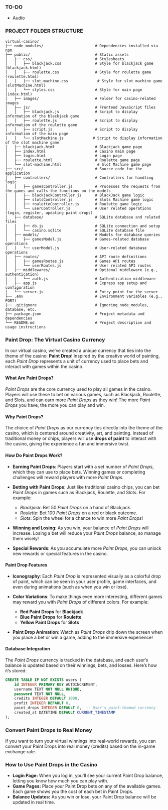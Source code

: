 ### **TO-DO**
 - Audio
   
### **PROJECT FOLDER STRUCTURE**
```
virtual-casino/
├── node_modules/                       # Dependencies installed via npm
├── public/                             # Static assets
│   ├── css/                            # Stylesheets
│   │   ├── blackjack.css               # Style for blackjack game (blackjack.html)
│   │   ├── roulette.css                # Style for roulette game (roulette.html)
│   │   ├── slot-machine.css             # Style for slot machine game (slotMachine.html)
│   │   └── styles.css                  # Style for main page (index.html)
│   ├── images/                         # Folder for casino-related images
│   ├── js/                             # Frontend JavaScript files
│   │   ├── blackjack.js                # Script to display information of the blackjack game
│   │   ├── roulette.js                 # Script to display information of the roulette game
│   │   ├── script.js                   # Script to display information of the main page
│   │   └── slotMachine.js             # Script to display information of the slot machine game
│   ├── blackjack.html                  # Blackjack game page 
│   ├── index.html                      # Casino main page 
│   ├── login.html                      # Login page 
│   ├── roulette.html                   # Roulette game page
│   └── slot-machine.html                # Slot Machine game page
├── src/                                # Source code for the application
│   ├── controllers/                    # Controllers for handling logic
│   │   ├── gamesController.js          # Processes the requests from the games and calls the functions on the models
│   │   ├── blackjackController.js      # BlackJack game logic
│   │   ├── slotsController.js          # Slots Machine game logic
│   │   ├── rouletteController.js       # Roulette game logic
│   │   └── userController.js           # User related operations (login, register, updating paint drops)
│   ├── database/                       # SQLite database and related files
│   │   ├── db.js                       # SQLite connection and setup
│   │   └── casino.sqlite               # SQLite database file
│   ├── models/                         # Models for database queries
│   │   ├── gamesModel.js               # Games-related database operations
│   │   └── userModel.js                # User-related database operations
│   ├── routes/                         # API route definitions
│   │   ├── gamesRoutes.js              # Games API routes 
│   │   └── userRoutes.js               # User related API routes
│   ├── middlewares/                    # Optional middleware (e.g., authentication)
│   │   └── auth.js                     # Authentication middleware
│   ├── app.js                          # Express app setup and configuration
│   └── server.js                       # Entry point for the server
├── .env                                # Environment variables (e.g., PORT)
├── .gitignore                          # Ignoring node_modules, database, etc.
├── package.json                        # Project metadata and dependencies
└── README.md                           # Project description and usage instructions
```

### **Paint Drop: The Virtual Casino Currency**

In our virtual casino, we’ve created a unique currency that ties into the theme of the casino: **Paint Drop**! Inspired by the creative world of painting, each *Paint Drop* represents a unit of currency used to place bets and interact with games within the casino.

#### **What Are Paint Drops?**
*Paint Drops* are the core currency used to play all games in the casino. Players will use these to bet on various games, such as Blackjack, Roulette, and Slots, and can earn more *Paint Drops* as they win! The more *Paint Drops* you have, the more you can play and win.

#### **Why Paint Drops?**
The choice of *Paint Drops* as our currency ties directly into the theme of the casino, which is centered around creativity, art, and painting. Instead of traditional money or chips, players will use **drops of paint** to interact with the casino, giving the experience a fun and immersive twist.

#### **How Do Paint Drops Work?**

- **Earning Paint Drops**: Players start with a set number of *Paint Drops*, which they can use to place bets. Winning games or completing challenges will reward players with more *Paint Drops*.
  
- **Betting with Paint Drops**: Just like traditional casino chips, you can bet *Paint Drops* in games such as Blackjack, Roulette, and Slots. For example:
  - *Blackjack*: Bet 50 *Paint Drops* on a hand of Blackjack.
  - *Roulette*: Bet 100 *Paint Drops* on a red or black outcome.
  - *Slots*: Spin the wheel for a chance to win more *Paint Drops*!

- **Winning and Losing**: As you win, your balance of *Paint Drops* will increase. Losing a bet will reduce your *Paint Drops* balance, so manage them wisely!

- **Special Rewards**: As you accumulate more *Paint Drops*, you can unlock new rewards or special features in the casino.

#### **Paint Drop Features**
- **Iconography**: Each *Paint Drop* is represented visually as a colorful drop of paint, which can be seen in your user profile, game interfaces, and even during animations (such as when you win or lose).
- **Color Variations**: To make things even more interesting, different games may reward you with *Paint Drops* of different colors. For example:
  - **Red Paint Drops** for **Blackjack**
  - **Blue Paint Drops** for **Roulette**
  - **Yellow Paint Drops** for **Slots**
  
- **Paint Drop Animation**: Watch as *Paint Drops* drip down the screen when you place a bet or win a game, adding to the immersive experience!

#### **Database Integration**
The *Paint Drops* currency is tracked in the database, and each user’s balance is updated based on their winnings, bets, and losses. Here’s how it’s stored:
```sql
CREATE TABLE IF NOT EXISTS users (
    id INTEGER PRIMARY KEY AUTOINCREMENT,
    username TEXT NOT NULL UNIQUE,
    password TEXT NOT NULL,
    credits INTEGER DEFAULT 1000,
    profit INTEGER DEFAULT 0,
    paint_drops INTEGER DEFAULT 0,  -- User's paint-themed currency
    created_at DATETIME DEFAULT CURRENT_TIMESTAMP
);
```
### **Convert Paint Drops to Real Money**
If you want to turn your virtual winnings into real-world rewards, you can convert your Paint Drops into real money (credits) based on the in-game exchange rate.

### **How to Use Paint Drops in the Casino**
  - **Login Page:** When you log in, you'll see your current Paint Drop balance, letting you know how much you can play with.
  - **Game Pages:** Place your Paint Drop bets on any of the available games. Each game shows you the cost of each bet in Paint Drops.
  - **Balance Updates:** As you win or lose, your Paint Drop balance will be updated in real time.
